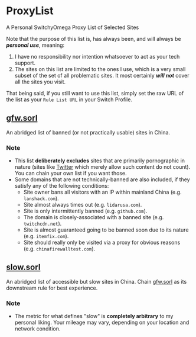 # ProxyList
A Personal SwitchyOmega Proxy List of Selected Sites

Note that the purpose of this list is, has always been, and will always be ***personal use***, meaning:
1. I have no responsibility nor intention whatsoever to act as your tech support.
2. The sites on this list are limited to the ones I use, which is a very small subset of the set of all problematic sites. It most certainly ***will not*** cover all the sites you visit.

That being said, if you still want to use this list, simply set the raw URL of the list as your `Rule List URL` in your Switch Profile.

## [gfw.sorl](/gfw.sorl)
An abridged list of banned (or not practically usable) sites in China.

### Note
 - This list **deliberately excludes** sites that are primarily pornographic in nature (sites like [Twitter](https://twitter.com) which merely allow such content do not count). You can chain your own list if you want those.
 - Some domains that are not technically-banned are also included, if they satisfy any of the following conditions:
   - Site owner bans all visitors with an IP within mainland China (e.g. `lanshack.com`).
   - Site almost always times out (e.g. `lidarusa.com`).
   - Site is only intermittently banned (e.g. `github.com`).
   - The domain is closely-associated with a banned site (e.g. `twitchcdn.net`).
   - Site is almost guaranteed going to be banned soon due to its nature (e.g. `itemfix.com`).
   - Site should really only be visited via a proxy for obvious reasons (e.g. `chinafirewalltest.com`).

## [slow.sorl](/slow.sorl)
An abridged list of accessible but slow sites in China. Chain [gfw.sorl](#gfwsorl) as its downstream rule for best experience.

### Note
 - The metric for what defines "slow" is **completely arbitrary** to my personal liking. Your mileage may vary, depending on your location and network condition.

